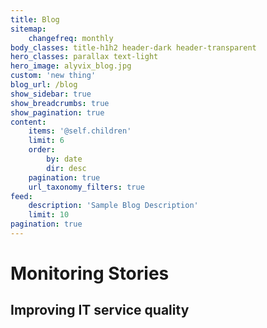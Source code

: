 ```yaml
---
title: Blog
sitemap:
    changefreq: monthly
body_classes: title-h1h2 header-dark header-transparent
hero_classes: parallax text-light
hero_image: alyvix_blog.jpg
custom: 'new thing'
blog_url: /blog
show_sidebar: true
show_breadcrumbs: true
show_pagination: true
content:
    items: '@self.children'
    limit: 6
    order:
        by: date
        dir: desc
    pagination: true
    url_taxonomy_filters: true
feed:
    description: 'Sample Blog Description'
    limit: 10
pagination: true
---
```


# Monitoring Stories
## Improving IT service quality
